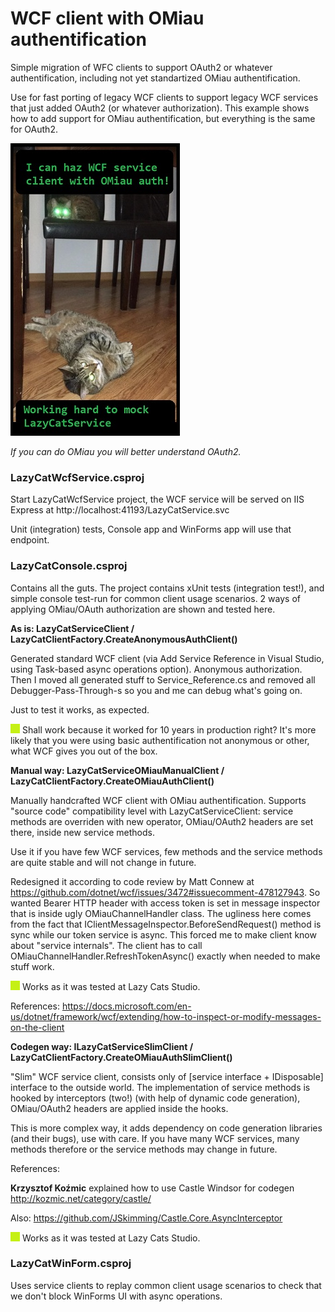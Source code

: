 # WCF client with OMiau authentification
Simple migration of WFC clients to support OAuth2 or whatever authentification,
including not yet standartized OMiau authentification.

Use for fast porting of legacy WCF clients to support legacy WCF services that just
added OAuth2 (or whatever authorization).
This example shows how to add support for OMiau authentification, but everything is
the same for OAuth2.

![In Lazy Cats Studio office](./AssEtc-s/WcfOMiau.jpg)

_If you can do OMiau you will better understand OAuth2._

### LazyCatWcfService.csproj
Start LazyCatWcfService project, the WCF service will be served on IIS Express at
http://localhost:41193/LazyCatService.svc

Unit (integration) tests, Console app and WinForms app will use that endpoint.

### LazyCatConsole.csproj
Contains all the guts.
The project contains xUnit tests (integration test!), and simple console test-run
for common client usage scenarios.
2 ways of applying OMiau/OAuth authorization are shown and tested here.

__As is: LazyCatServiceClient / LazyCatClientFactory.CreateAnonymousAuthClient()__

Generated standard WCF client (via Add Service Reference in Visual Studio,
using Task-based async operations option). Anonymous authorization.
Then I moved all generated stuff to Service_Reference.cs and removed all
Debugger-Pass-Through-s so you and me can debug what's going on.

Just to test it works, as expected.

![](./AssEtc-s/green-box.png) Shall work because it worked for 10 years in production right?
It's more likely that you were using basic authentification not anonymous or other,
what WCF gives you out of the box.

__Manual way: LazyCatServiceOMiauManualClient / LazyCatClientFactory.CreateOMiauAuthClient()__

Manually handcrafted WCF client with OMiau authentification. Supports "source code" 
compatibility level with LazyCatServiceClient: service methods are overriden
with new operator, OMiau/OAuth2 headers are set there, inside new service methods.

Use it if you have few WCF services, few methods and the service
methods are quite stable and will not change in future.

Redesigned it according to code review by Matt Connew at
https://github.com/dotnet/wcf/issues/3472#issuecomment-478127943.
So wanted Bearer HTTP header with access token is set in message inspector that
is inside ugly OMiauChannelHandler class. The ugliness here comes from the fact
that IClientMessageInspector.BeforeSendRequest() method is sync while our token
service is async. This forced me to make client know about "service internals".
The client has to call OMiauChannelHandler.RefreshTokenAsync() exactly when needed
to make stuff work.

![](./AssEtc-s/green-box.png) Works as it was tested at Lazy Cats Studio.

References:
https://docs.microsoft.com/en-us/dotnet/framework/wcf/extending/how-to-inspect-or-modify-messages-on-the-client

__Codegen way: ILazyCatServiceSlimClient / LazyCatClientFactory.CreateOMiauAuthSlimClient()__

"Slim" WCF service client, consists only of [service interface + IDisposable] interface to
the outside world. The implementation of service methods is hooked by interceptors (two!)
(with help of dynamic code generation), OMiau/OAuth2 headers are applied inside the hooks.

This is more complex way, it adds dependency on code generation libraries (and their bugs),
use with care. If you have many WCF services, many methods therefore or the service methods
may change in future.

References:

__Krzysztof Koźmic__ explained how to use Castle Windsor for codegen
http://kozmic.net/category/castle/

Also:
https://github.com/JSkimming/Castle.Core.AsyncInterceptor

![](./AssEtc-s/green-box.png) Works as it was tested at Lazy Cats Studio.

### LazyCatWinForm.csproj
Uses service clients to replay common client usage scenarios to check that
we don't block WinForms UI with async operations.

